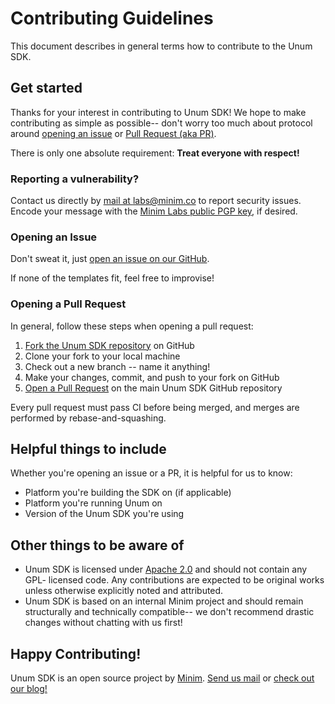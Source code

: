 Contributing Guidelines
=======================

This document describes in general terms how to contribute to the Unum SDK.


Get started
-----------

Thanks for your interest in contributing to Unum SDK! We hope to make 
contributing as simple as possible-- don't worry too much about protocol
around [opening an issue][1] or [Pull Request (aka PR)][2].

There is only one absolute requirement: **Treat everyone with respect!**


### Reporting a vulnerability?

Contact us directly by [mail at labs@minim.co][6] to report security issues. 
Encode your message with the [Minim Labs public PGP key][8], if desired.


### Opening an Issue

Don't sweat it, just [open an issue on our GitHub][1]. 

If none of the templates fit, feel free to improvise!


### Opening a Pull Request

In general, follow these steps when opening a pull request:

1. [Fork the Unum SDK repository][3] on GitHub
2. Clone your fork to your local machine
3. Check out a new branch -- name it anything!
4. Make your changes, commit, and push to your fork on GitHub
5. [Open a Pull Request][2] on the main Unum SDK GitHub repository

Every pull request must pass CI before being merged, and merges are performed
by rebase-and-squashing.


Helpful things to include
-------------------------

Whether you're opening an issue or a PR, it is helpful for us to know:

- Platform you're building the SDK on (if applicable)
- Platform you're running Unum on
- Version of the Unum SDK you're using


Other things to be aware of
---------------------------

- Unum SDK is licensed under [Apache 2.0][4] and should not contain any GPL-
  licensed code. Any contributions are expected to be original works unless
  otherwise explicitly noted and attributed.
- Unum SDK is based on an internal Minim project and should remain structurally
  and technically compatible-- we don't recommend drastic changes without 
  chatting with us first!


## Happy Contributing!


Unum SDK is an open source project by [Minim][5]. [Send us mail][6] or [check
out our blog!][7]

[1]: https://github.com/MinimSecure/unum-sdk/issues/new
[2]: https://github.com/MinimSecure/unum-sdk/compare
[3]: https://github.com/MinimSecure/unum-sdk/fork
[4]: https://github.com/MinimSecure/unum-sdk/blob/master/LICENSE
[5]: https://www.minim.co
[6]: mailto:labs@minim.co
[7]: https://www.minim.co/blog
[8]: https://github.com/MinimSecure/unum-sdk/blob/master/.minim-labs-pubkey.asc